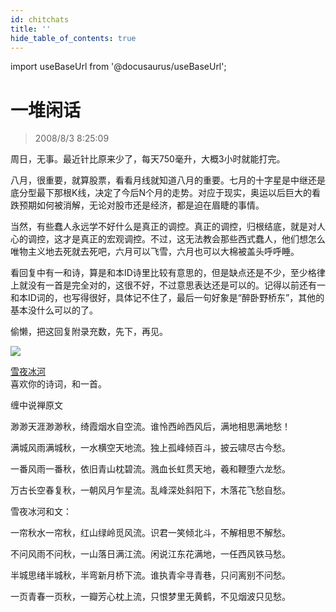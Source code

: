 ```yaml
---
id: chitchats 
title: ''
hide_table_of_contents: true
---
```


import useBaseUrl from '@docusaurus/useBaseUrl';

# 一堆闲话

> 2008/8/3 8:25:09

<div style={{color: '#CC0000', fontWeight: '500', fontSize: '18px'}}>

周日，无事。最近针比原来少了，每天750毫升，大概3小时就能打完。
 
八月，很重要，就算股票，看看月线就知道八月的重要。七月的十字星是中继还是底分型最下那根K线，决定了今后N个月的走势。对应于现实，奥运以后巨大的看跌预期如何被消解，无论对股市还是经济，都是迫在眉睫的事情。
 
当然，有些蠢人永远学不好什么是真正的调控。真正的调控，归根结底，就是对人心的调控，这才是真正的宏观调控。不过，这无法教会那些西式蠢人，他们想怎么唯物主义地去死就去死吧，六月可以飞雪，六月也可以大棉被盖头呼呼睡。
 
看回复中有一和诗，算是和本ID诗里比较有意思的，但是缺点还是不少，至少格律上就没有一首是完全对的，这很不好，不过意思表达还是可以的。记得以前还有一和本ID词的，也写得很好，具体记不住了，最后一句好象是“醉卧野桥东”，其他的基本没什么可以的了。
 
偷懒，把这回复附录充数，先下，再见。

</div>


<div style={{fontSize: '14px'}}>

<div style={{textAlign: 'left'}}>
<img src={useBaseUrl('https://gateway.ipfscdn.io/ipfs/QmXSnds2BF97yuZwYAMLwrpjQcuPcm22WGsFmBJfWFTEUM/economics/chitchats/1481810090.jpeg')} /><br/>
</div>

[雪夜冰河](http://blog.sina.com.cn/u/1481810090)<br/>
喜欢你的诗词，和一首。

缠中说禅原文

渺渺天涯渺渺秋，绮霞烟水自空流。谁怜西岭西风后，满地相思满地愁！ 

满城风雨满城秋，一水横空天地流。独上孤峰倾百斗，披云啸尽古今愁。 

一番风雨一番秋，依旧青山枕碧流。溅血长虹贯天地，羲和鞭堕六龙愁。 

万古长空春复秋，一朝风月乍星流。乱峰深处斜阳下，木落花飞愁自愁。


雪夜冰河和文：

一帘秋水一帘秋，红山绿岭觅风流。识君一笑倾北斗，不解相思不解愁。
    
不问风雨不问秋，一山落日满江流。闲说江东花满地，一任西风铁马愁。

半城思绪半城秋，半弯新月桥下流。谁执青伞寻青巷，只问离别不问愁。

一页青春一页秋，一瓣芳心枕上流，只恨梦里无黄鹤，不见烟波只见愁。

</div>